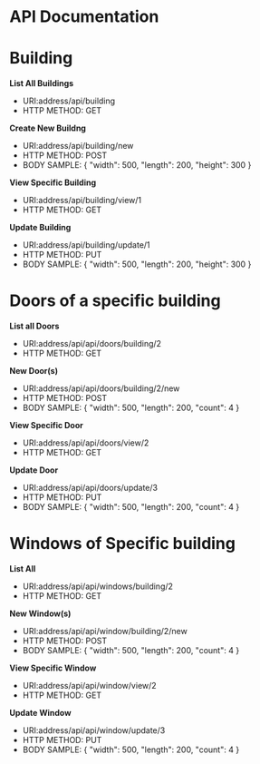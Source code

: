 # API Documentation

# Building

**List All Buildings**
- URI:address/api/building
- HTTP METHOD: GET


**Create New Buildng**
- URI:address/api/building/new
- HTTP METHOD: POST
- BODY SAMPLE: {
    "width": 500,
    "length": 200,
    "height": 300
}


**View Specific Building**
- URI:address/api/building/view/1
- HTTP METHOD: GET


**Update Building**
- URI:address/api/building/update/1
- HTTP METHOD: PUT
- BODY SAMPLE: {
    "width": 500,
    "length": 200,
    "height": 300
}




# Doors of a specific building

**List all Doors**
- URI:address/api/api/doors/building/2
- HTTP METHOD: GET


**New Door(s)**
- URI:address/api/api/doors/building/2/new
- HTTP METHOD: POST
- BODY SAMPLE: {
    "width": 500,
    "length": 200,
    "count": 4
}


**View Specific Door**
- URI:address/api/api/doors/view/2
- HTTP METHOD: GET


**Update Door**
- URI:address/api/api/doors/update/3
- HTTP METHOD: PUT
- BODY SAMPLE: {
    "width": 500,
    "length": 200,
    "count": 4
}



 # Windows of Specific building

 **List All**
 - URI:address/api/api/windows/building/2
- HTTP METHOD: GET

**New Window(s)**
- URI:address/api/api/window/building/2/new
- HTTP METHOD: POST
- BODY SAMPLE: {
    "width": 500,
    "length": 200,
    "count": 4
}


**View Specific Window**
- URI:address/api/api/window/view/2
- HTTP METHOD: GET

**Update Window**
- URI:address/api/api/window/update/3
- HTTP METHOD: PUT
- BODY SAMPLE: {
    "width": 500,
    "length": 200,
    "count": 4
}



